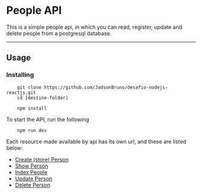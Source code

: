 # **People API**

This is a simple people api, in which you can read, register, update and delete people from a postgresql database.
 
 ----
 
 ## Usage
 ### Installing
```` 
	git clone https://github.com/JadsonBruno/desafio-nodejs-reactjs.git
	cd [destine-folder]
```` 
````
	npm install
````
To start the API, run the following 
````
	npm run dev
````
 Each resource made available by api has its own url, and these are listed below:

-  [Create (store) Person](/backend/documentation/storePerson.md)
-  [Show Person](/backend/documentation/showPerson.md)
-  [Index People](/backend/documentation/indexPeople.md)
-  [Update Person](/backend/documentation/updatePerson.md)
-  [Delete Person](/backend/documentation/deletePerson.md)

